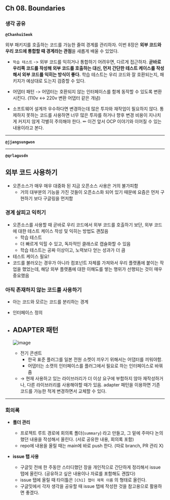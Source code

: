 ## **Ch 08. Boundaries**

### **생각 공유**

**`@ChanhuiSeok`**

외부 패키지를 호출하는 코드를 가능한 줄여 경계를 관리하자.
이번 8장은 **외부 코드와 우리 코드에 통합할 때 경계라는 관점**을 새롭게 배울 수 있었다.

- `학습 테스트` -> 외부 코드를 익히거나 통합하기 어려우면, 다르게 접근하자. **곧바로 우리쪽 코드를 작성해 외부 코드를 호출하는 대신, 먼저 간단한 테스트 케이스를 작성해서 외부 코드를 익히는 방식이 좋다.** 학습 테스트는 우리 코드와 잘 호환되는지, 패키지가 예상대로 도는지 검증할 수 있다.

- 어댑터 패턴 -> 어댑터는 호환되지 않는 인터페이스를 함께 동작할 수 있도록 변환시킨다. (110v <-> 220v 변환 어댑터 같은 개념)

- 소프트웨어 설계까 우수하다면 변경하는데 많은 투자와 재작업이 필요하지 않다. 통제하지 못하는 코드를 사용하면 너무 많은 투자를 하거나 향후 변경 비용이 지나치게 커지지 않게 각별히 주의해야 한다. ✏ 이건 앞서 OCP 이야기와 이어질 수 있는 내용이라고 본다.

---

**`@jjangsungwon`** 

---

**`@qrlagusdn`** 
## 외부 코드 사용하기

- 오픈소스가 매우 매우 대중화 된 지금 오픈소스 사용은 거의 불가피함
    - 거의 대부분의 기능을 가진 것들이 오픈소스화 되어 있기 때문에 요즘은 먼저 구현하기 보다 구글링을 먼저함

### 경계 살피고 익히기

- 오픈소스를 사용할 때 곧바로 우리 코드에서 외부 코드를 호출하기 보단, 외부 코드에 대한 테스트 케이스 작성 및 익히는 방법도 괜찮음
    - 학습 테스트
    - 더 빠르게 익힐 수 있고, 독자적인 클래스로 캡슐화할 수 있음
    - 학습 테스트는 공짜 이상이고, 노력보다 얻는 성과가 더 큼
- 테스트 케이스 필요!
- 코드를 불러오는 경우가 아니라 컴포넌트 자체를 가져와서 우리 플랫폼에 붙이는 작업을 했었는데, 해당 외부 플랫폼에 대한 이해도를 쌓는 행위가 선행되는 것이 매우 중요했음

### 아직 존재하지 않는 코드를 사용하기

- 아는 코드와 모르는 코드를 분리하는 경계
- 인터페이스 정의
- ADAPTER 패턴
    - 
    
    ![image](https://user-images.githubusercontent.com/37402136/184395500-e9b2bb6b-0272-49ac-a762-deff1e806588.png)
    
    - 전기 콘센트
        - 한국 표준 플러그를 일본 전원 소켓이 끼우기 위해서는 어댑터를 끼워야함.
        - 어댑터는 소캣의 인터페이스를 플러그에서 필요로 하는 인터페이스로 바꿔줌
    - → 현재 사용하고 있는 라이브러리가 더 이상 요구에 부합하지 않아 재작성하거나, 다른 라이브러리를 사용해야할 때가 있음. adapter 패턴을 이용하면 기존 코드를 가능한 적게 변경하면서 교체할 수 있다.
---

### **회의록**

- **폴더 관리**
  - 프로젝트 루트 경로에 회의록 폴더(`summary`) 라고 만들고, 그 밑에 주마다 논의했던 내용을 작성해서 올린다. (서로 공유한 내용, 회의록 포함)
  - repo에 내용을 올릴 때는 main에 바로 push 한다. (따로 branch, PR 관리 X)

- **issue 탭 사용**
  - 구글밋 전에 한 주동안 스터디했던 장을 개인적으로 간단하게 정리해서 issue 탭에 올린다. (공유하고 싶은 내용이나 자료를 포함해도 괜찮다)
  - issue 탭에 올릴 때 타이틀은 `[Ch1] 챕터 제목 이름` 의 형태로 올린다.
  - 구글밋에서 각자 생각을 공유할 때 issue 탭에 작성한 것을 참고용으로 활용하면 좋겠다.
